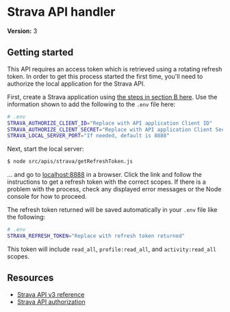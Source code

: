 # Strava API handler

**Version:** 3

## Getting started

This API requires an access token which is retrieved using a rotating refresh token. In order to get this process started the first time, you'll need to authorize the local application for the Strava API.

First, create a Strava application using [the steps in section B here](https://developers.strava.com/docs/getting-started/#account). Use the information shown to add the following to the `.env` file here:

```bash
# .env
STRAVA_AUTHORIZE_CLIENT_ID="Replace with API application Client ID"
STRAVA_AUTHORIZE_CLIENT_SECRET="Replace with API application Client Secret"
STRAVA_LOCAL_SERVER_PORT="If needed, default is 8888"
```

Next, start the local server:

```bash
$ node src/apis/strava/getRefreshToken.js
```

... and go to [localhost:8888](http://localhost:8888) in a browser. Click the link and follow the instructions to get a refresh token with the correct scopes. If there is a problem with the process, check any displayed error messages or the Node console for how to proceed. 

The refresh token returned will be saved automatically in your `.env` file like the following:

```bash
# .env
STRAVA_REFRESH_TOKEN="Replace with refresh token returned"
```

This token will include `read_all`, `profile:read_all`, and `activity:read_all` scopes.

## Resources

- [Strava API v3 reference](https://developers.strava.com/docs/reference/)
- [Strava API authorization](https://developers.strava.com/docs/authentication/)